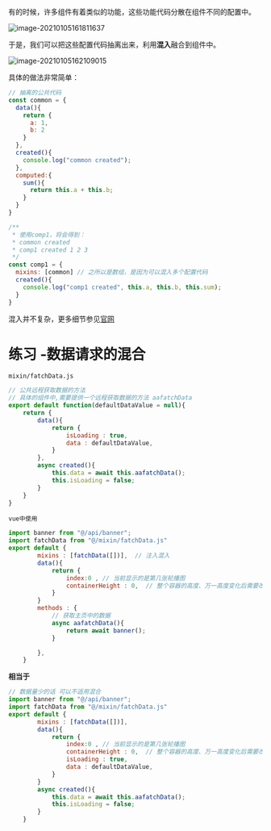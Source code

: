 有的时候，许多组件有着类似的功能，这些功能代码分散在组件不同的配置中。

![image-20210105161811637](http://mdrs.yuanjin.tech/img/20210105161811.png)

于是，我们可以把这些配置代码抽离出来，利用**混入**融合到组件中。

![image-20210105162109015](http://mdrs.yuanjin.tech/img/20210105162109.png)

具体的做法非常简单：

```js
// 抽离的公共代码
const common = {
  data(){
    return {
      a: 1,
      b: 2
    }
  },
  created(){
    console.log("common created");
  },
  computed:{
    sum(){
      return this.a + this.b;
    }
  }
}

/**
 * 使用comp1，将会得到：
 * common created
 * comp1 created 1 2 3
 */
const comp1 = {
  mixins: [common] // 之所以是数组，是因为可以混入多个配置代码
  created(){
    console.log("comp1 created", this.a, this.b, this.sum);
  }
}
```

混入并不复杂，更多细节参见[官网](https://cn.vuejs.org/v2/guide/mixins.html)

# 练习 -数据请求的混合
`mixin/fatchData.js`
```js 
// 公共远程获取数据的方法
// 具体的组件中,需要提供一个远程获取数据的方法 aafatchData
export default function(defaultDataValue = null){
    return {
        data(){
            return {
                isLoading : true,
                data : defaultDataValue, 
            }
        },
        async created(){
            this.data = await this.aafatchData(); 
            this.isLoading = false;
        }
    }
}
```
`vue中使用`
```js
import banner from "@/api/banner"; 
import fatchData from "@/mixin/fatchData.js"
export default {
        mixins : [fatchData([])],  // 注入混入
        data(){
            return { 
                index:0 , // 当前显示的是第几张轮播图
                containerHeight : 0,  // 整个容器的高度、万一高度变化后需要改变 
            }
        } 
        methods : { 
            // 获取主页中的数据 
            async aafatchData(){
                return await banner();
            }

        }, 
    }
```
**相当于**
```js
// 数据量少的话 可以不适用混合
import banner from "@/api/banner"; 
import fatchData from "@/mixin/fatchData.js"
export default {
        mixins : [fatchData([])], 
        data(){
            return { 
                index:0 , // 当前显示的是第几张轮播图
                containerHeight : 0,  // 整个容器的高度、万一高度变化后需要改变 
                isLoading : true,
                data : defaultDataValue, 
            }
        } 
        async created(){
            this.data = await this.aafatchData(); 
            this.isLoading = false;
        }
    }
```